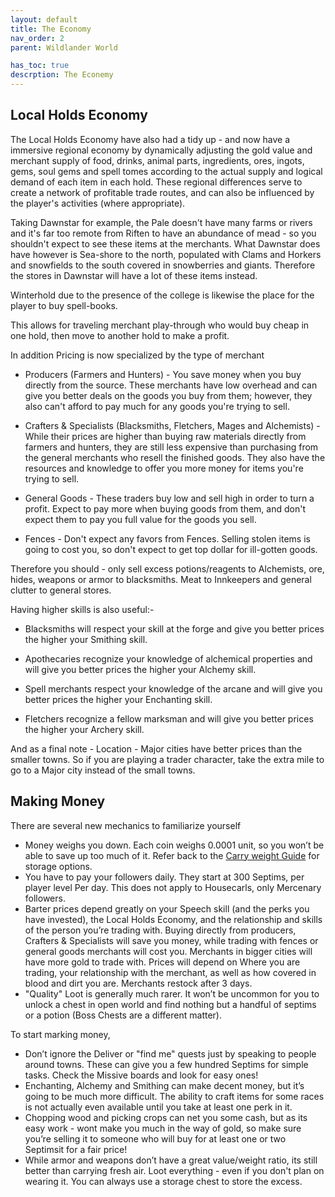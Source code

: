 ```yaml
---
layout: default
title: The Economy
nav_order: 2
parent: Wildlander World

has_toc: true
descrption: The Econemy 
---
```


## Local Holds Economy 

The Local Holds Economy have also had a tidy up - and now have a immersive regional economy by dynamically adjusting the gold value and merchant supply of food, drinks, animal parts, ingredients, ores, ingots, gems, soul gems and spell tomes according to the actual supply and logical demand of each item in each hold. These regional differences serve to create a network of profitable trade routes, and can also be influenced by the player's activities (where appropriate).

Taking Dawnstar for example, the Pale doesn't have many farms or rivers and it's far too remote from Riften to have an abundance of mead - so you shouldn't expect to see these items at the merchants. What Dawnstar does have however is Sea-shore to the north, populated with Clams and Horkers and snowfields to the south covered in snowberries and giants. Therefore the stores in Dawnstar will have a lot of these items instead.

Winterhold due to the presence of the college is likewise the place for the player to buy spell-books.

This allows for traveling merchant play-through who would buy cheap in one hold, then move to another hold to make a profit.

In addition Pricing is now specialized by the type of merchant

* Producers (Farmers and Hunters) - You save money when you buy directly from the source. These merchants have low overhead and can give you better deals on the goods you buy from them; however, they also can't afford to pay much for any goods you're trying to sell.

* Crafters & Specialists (Blacksmiths, Fletchers, Mages and Alchemists) - While their prices are higher than buying raw materials directly from farmers and hunters, they are still less expensive than purchasing from the general merchants who resell the finished goods. They also have the resources and knowledge to offer you more money for items you're trying to sell.

* General Goods - These traders buy low and sell high in order to turn a profit. Expect to pay more when buying goods from them, and don't expect them to pay you full value for the goods you sell.

* Fences - Don't expect any favors from Fences. Selling stolen items is going to cost you, so don't expect to get top dollar for ill-gotten goods.

Therefore you should - only sell excess potions/reagents to Alchemists, ore, hides, weapons or armor to blacksmiths. Meat to Innkeepers and general clutter to general stores.

Having higher skills is also useful:-

* Blacksmiths will respect your skill at the forge and give you better prices the higher your Smithing skill.

* Apothecaries recognize your knowledge of alchemical properties and will give you better  prices the higher your Alchemy skill.

* Spell merchants respect your knowledge of the arcane and will give you better prices the higher your Enchanting skill.

* Fletchers recognize a fellow marksman and will give you better prices the higher your Archery skill.

And as a final note - Location - Major cities have better prices than the smaller towns. So if you are playing a trader character, take the extra mile to go to a Major city instead of the small towns.

## Making Money

There are several new mechanics to familiarize yourself

* Money weighs you down. Each coin weighs 0.0001 unit, so you won’t be able to save up too much of it. Refer back to the [Carry weight Guide](http://wiki.wildlandermod.com/02BeginnersGuide/3-YourFirstCharacter/carryweight/) for storage options.
* You have to pay your followers daily. They start at 300 Septims, per player level Per day. This does not apply to Housecarls, only Mercenary followers.
* Barter prices depend greatly on your Speech skill (and the perks you have invested), the Local Holds Economy, and the relationship and skills of the person you’re trading with. Buying directly from producers, Crafters & Specialists will save you money, while trading with fences or general goods merchants will cost you. Merchants in bigger cities will have more gold to trade with. Prices will depend on Where you are trading, your relationship with the merchant, as well as how covered in blood and dirt you are. Merchants restock after 3 days.
* "Quality" Loot is generally much rarer. It won’t be uncommon for you to unlock a chest in open world and find nothing but a handful of septims or a potion (Boss Chests are a different matter).

To start marking money,

* Don’t ignore the Deliver or "find me" quests just by speaking to people around towns. These can give you a few hundred Septims for simple tasks. Check the Missive boards and look for easy ones!
* Enchanting, Alchemy and Smithing can make decent money, but it’s going to be much more difficult. The ability to craft items for some races is not actually even available until you take at least one perk in it.
* Chopping wood and picking crops can net you some cash, but as its easy work - wont make you much in the way of gold, so make sure you’re selling it to someone who will buy for at least one or two Septimsit for a fair price!
* While armor and weapons don’t have a great value/weight ratio, its still better than carrying fresh air. Loot everything - even if you don't plan on wearing it. You can always use a storage chest to store the excess.

